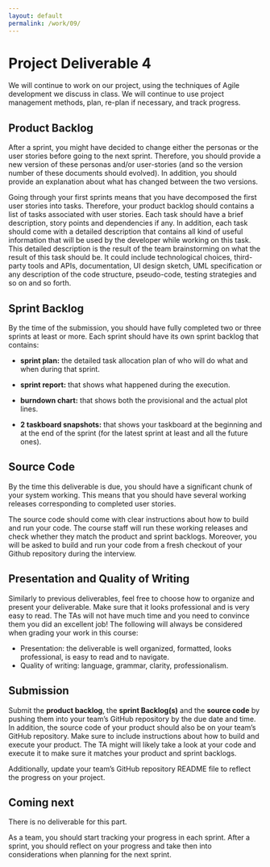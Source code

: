 ```yaml
---
layout: default
permalink: /work/09/
---
```


# Project Deliverable 4

We will continue to work on our project, using the techniques of Agile development we discuss in class. We will continue to use project management methods, plan, re-plan if necessary, and track progress.

## Product Backlog

After a sprint, you might have decided to change either the personas or the user stories before going to the next sprint. Therefore, you should provide a new version of these personas and/or user-stories (and so the version number of these documents should evolved). In addition, you should provide an explanation about what has changed between the two versions. 

Going through your first sprints means that you have decomposed the first user stories into tasks. Therefore, your product backlog should contains a list of tasks associated with user stories. Each task should have a brief description, story points and dependencies if any. In addition, each task should come with a detailed description that contains all kind of useful information that will be used by the developer while working on this task. This detailed description is the result of the team brainstorming on what the result of this task should be. It could include technological choices, third-party tools and APIs, documentation, UI design sketch, UML specification or any description of the code structure, pseudo-code, testing strategies and so on and so forth.

## Sprint Backlog

By the time of the submission, you should have fully completed two or three sprints at least or more. Each sprint should have its own sprint backlog that contains: 

- **sprint plan:** the detailed task allocation plan of who will do what and when during that sprint. 

- **sprint report:** that shows what happened during the execution. 

- **burndown chart:** that shows both the provisional and the actual plot lines. 

- **2 taskboard snapshots:** that shows your taskboard at the beginning and at the end of the sprint (for the latest sprint at least and all the future ones). 

## Source Code

By the time this deliverable is due, you should have a significant chunk of your system working. This means that you should have several working releases corresponding to completed user stories. 

The source code should come with clear instructions about how to build and run your code. The course staff will run these working releases and check whether they match the product and sprint backlogs. Moreover, you will be asked to build and run your code from a fresh checkout of your Github repository during the interview. 

## Presentation and Quality of Writing

Similarly to previous deliverables, feel free to choose how to organize and present your deliverable. Make sure that it looks professional and is very easy to read. The TAs will not have much time and you need to convince them you did an excellent job! The following will always be considered when grading your work in this course:

- Presentation: the deliverable is well organized, formatted, looks professional, is easy to read and to navigate. 
- Quality of writing: language, grammar, clarity, professionalism.

## Submission

Submit the **product backlog**, the **sprint Backlog(s)** and the **source code** by pushing them into your team’s GitHub repository by the due date and time. In addition, the source code of your product should also be on your team’s GitHub repository. Make sure to include instructions about how to build and execute your product. The TA might will likely take a look at your code and execute it to make sure it matches your product and sprint backlogs. 

Additionally, update your team’s GitHub repository README file to reflect the progress on your project. 

## Coming next

There is no deliverable for this part. 

As a team, you should start tracking your progress in each sprint. After a sprint, you should reflect on your progress and take then into considerations when planning for the next sprint.  